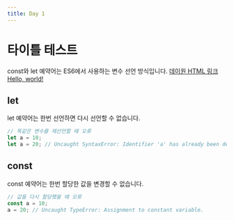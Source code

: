 ```yaml
---
title: Day 1
---
```


# 타이틀 테스트

const와 let 예약어는 ES6에서 사용하는 변수 선언 방식입니다.
[데이원 HTML 링크](./day-one-folder/day-one.html)
<a href="./day-one-folder/day-one.html" target="_blank">Hello, world!</a>


## let

let 예약어는 한번 선언하면 다시 선언할 수 없습니다.

```js
// 똑같은 변수를 재선언할 때 오류
let a = 10;
let a = 20; // Uncaught SyntaxError: Identifier 'a' has already been declared
```


## const

const 예약어는 한번 할당한 값을 변경할 수 없습니다.

```js
// 값을 다시 할당했을 때 오류
const a = 10;
a = 20; // Uncaught TypeError: Assignment to constant variable.
```